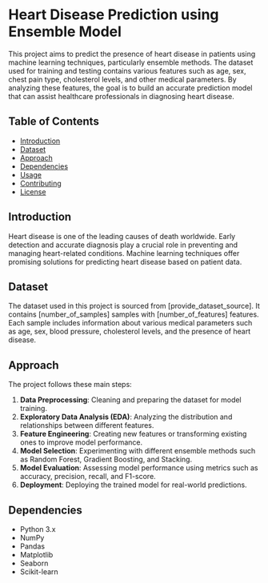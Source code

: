 # Heart Disease Prediction using Ensemble Model

This project aims to predict the presence of heart disease in patients using machine learning techniques, particularly ensemble methods. The dataset used for training and testing contains various features such as age, sex, chest pain type, cholesterol levels, and other medical parameters. By analyzing these features, the goal is to build an accurate prediction model that can assist healthcare professionals in diagnosing heart disease.

## Table of Contents

- [Introduction](#introduction)
- [Dataset](#dataset)
- [Approach](#approach)
- [Dependencies](#dependencies)
- [Usage](#usage)
- [Contributing](#contributing)
- [License](#license)

## Introduction

Heart disease is one of the leading causes of death worldwide. Early detection and accurate diagnosis play a crucial role in preventing and managing heart-related conditions. Machine learning techniques offer promising solutions for predicting heart disease based on patient data.

## Dataset

The dataset used in this project is sourced from [provide_dataset_source]. It contains [number_of_samples] samples with [number_of_features] features. Each sample includes information about various medical parameters such as age, sex, blood pressure, cholesterol levels, and the presence of heart disease.

## Approach

The project follows these main steps:

1. **Data Preprocessing**: Cleaning and preparing the dataset for model training.
2. **Exploratory Data Analysis (EDA)**: Analyzing the distribution and relationships between different features.
3. **Feature Engineering**: Creating new features or transforming existing ones to improve model performance.
4. **Model Selection**: Experimenting with different ensemble methods such as Random Forest, Gradient Boosting, and Stacking.
5. **Model Evaluation**: Assessing model performance using metrics such as accuracy, precision, recall, and F1-score.
6. **Deployment**: Deploying the trained model for real-world predictions.

## Dependencies

- Python 3.x
- NumPy
- Pandas
- Matplotlib
- Seaborn
- Scikit-learn
